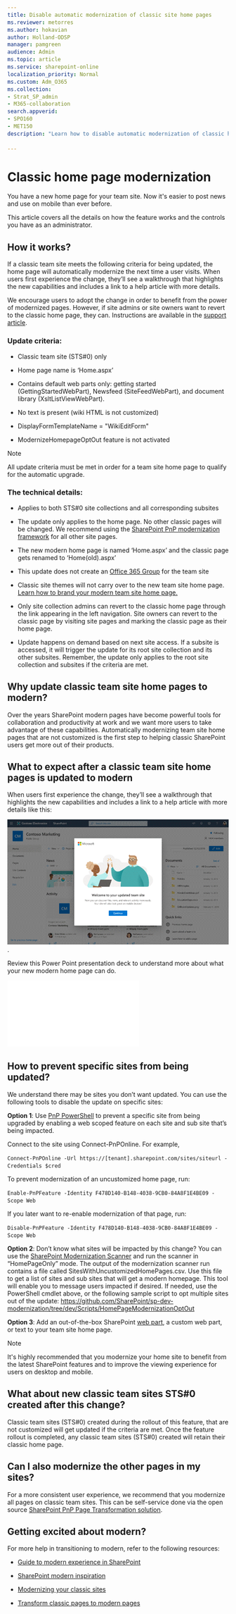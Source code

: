 ```yaml
---
title: Disable automatic modernization of classic site home pages
ms.reviewer: metorres
ms.author: hokavian
author: Holland-ODSP
manager: pamgreen
audience: Admin
ms.topic: article
ms.service: sharepoint-online
localization_priority: Normal
ms.custom: Adm_O365
ms.collection:  
- Strat_SP_admin
- M365-collaboration
search.appverid:
- SPO160
- MET150
description: "Learn how to disable automatic modernization of classic home site home pages"

---
```

# Classic home page modernization

You have a new home page for your team site. Now it's easier to post news and use on mobile than ever before. 

This article covers all the details on how the feature works and the controls you have as an administrator. 

## How it works? 

If a classic team site meets the following criteria for being updated, the home page will automatically modernize the next time a user visits. When users first experience the change, they’ll see a walkthrough that highlights the new capabilities and includes a link to a help article with more details. 

We encourage users to adopt the change in order to benefit from the power of modernized pages. However, if site admins or site owners want to revert to the classic home page, they can. Instructions are available in the [support article](https://support.office.com/article/new-sharepoint-team-home-page-77cbbd3c-2a23-4a76-bfd7-c5bf95afe1c6). 

### Update criteria: 

- Classic team site (STS#0) only 

- Home page name is ‘Home.aspx’ 

- Contains default web parts only: getting started (GettingStartedWebPart), Newsfeed (SiteFeedWebPart), and document library (XsltListViewWebPart). 

- No text is present (wiki HTML is not customized) 

- DisplayFormTemplateName = "WikiEditForm" 

- ModernizeHomepageOptOut feature is not activated 

>[!NOTE]
>All update criteria must be met in order for a team site home page to qualify for the automatic upgrade.

### The technical details: 

- Applies to both STS#0 site collections and all corresponding subsites

- The update only applies to the home page. No other classic pages will be changed. We recommend using the [SharePoint PnP modernization framework](https://docs.microsoft.com/sharepoint/dev/transform/modernize-userinterface-site-pages) for all other site pages. 

- The new modern home page is named ‘Home.aspx’ and the classic page gets renamed to ‘Home(old).aspx’ 

- This update does not create an [Office 365 Group](https://docs.microsoft.com/sharepoint/dev/transform/modernize-connect-to-office365-group) for the team site 

- Classic site themes will not carry over to the new team site home page. [Learn how to brand your modern team site home page.](https://docs.microsoft.com/en-us/sharepoint/branding-sharepoint-online-sites-modern-experience)

- Only site collection admins can revert to the classic home page through the link appearing in the left navigation. Site owners can revert to the classic page by visiting site pages and marking the classic page as their home page. 

- Update happens on demand based on next site access. If a subsite is accessed, it will trigger the update for its root site collection and its other subsites. Remember, the update only applies to the root site collection and subsites if the criteria are met. 


## Why update classic team site home pages to modern? 

Over the years SharePoint modern pages have become powerful tools for collaboration and productivity at work and we want more users to take advantage of these capabilities. Automatically modernizing team site home pages that are not customized is the first step to helping classic SharePoint users get more out of their products. 


## What to expect after a classic team site home pages is updated to modern

When users first experience the change, they’ll see a walkthrough that highlights the new capabilities and includes a link to a help article with more details like this:

![Hub site navigation](media/homepage-upgrade-gif.gif). 

Review this Power Point presentation deck to understand more about what your new modern home page can do.

![Hub site navigation](media/modernize-classic-home-page-walkthrough.pdf)


## How to prevent specific sites from being updated? 

We understand there may be sites you don’t want updated. You can use the following tools to disable the update on specific sites: 

**Option 1**: Use [PnP PowerShell](https://docs.microsoft.com/powershell/sharepoint/sharepoint-pnp/sharepoint-pnp-cmdlets?view=sharepoint-ps) to prevent a specific site from being upgraded by enabling a web scoped feature on each site and sub site that’s being impacted.

Connect to the site using Connect-PnPOnline. For example,

`Connect-PnPOnline -Url https://[tenant].sharepoint.com/sites/siteurl -Credentials $cred`

To prevent modernization of an uncustomized home page, run:

`Enable-PnPFeature -Identity F478D140-B148-4038-9CB0-84A8F1E4BE09 -Scope Web`

If you later want to re-enable modernization of that page, run:

`Disable-PnPFeature -Identity F478D140-B148-4038-9CB0-84A8F1E4BE09 -Scope Web`

**Option 2**: Don’t know what sites will be impacted by this change? You can use the [SharePoint Modernization Scanner](https://docs.microsoft.com/sharepoint/dev/transform/modernize-scanner) and run the scanner in “HomePageOnly” mode. The output of the modernization scanner run contains a file called SitesWithUncustomizedHomePages.csv. Use this file to get a list of sites and sub sites that will get a modern homepage. This tool will enable you to message users impacted if desired. If needed, use the PowerShell cmdlet above, or the following sample script to opt multiple sites out of the update: https://github.com/SharePoint/sp-dev-modernization/tree/dev/Scripts/HomePageModernizationOptOut  
 

**Option 3**:
Add an out-of-the-box SharePoint [web part](https://support.office.com/en-us/article/classic-and-modern-web-part-experiences-3fdae6c3-8fc1-49ab-8708-8c104b882e64), a custom web part, or text to your team site home page.


>[!NOTE]
>It's highly recommended that you modernize your home site to benefit from the latest SharePoint features and to improve the viewing experience for users on desktop and mobile. 


## What about new classic team sites STS#0 created after this change? 

Classic team sites (STS#0) created during the rollout of this feature, that are not customized will get updated if the criteria are met. Once the feature rollout is completed, any classic team sites (STS#0) created will retain their classic home page. 

 
## Can I also modernize the other pages in my sites? 

For a more consistent user experience, we recommend that you modernize all pages on classic team sites. This can be self-service done via the open source [SharePoint PnP Page Transformation solution](https://docs.microsoft.com/sharepoint/dev/transform/modernize-userinterface-site-pages). 


## Getting excited about modern? 

For more help in transitioning to modern, refer to the following resources: 

- [Guide to modern experience in SharePoint](https://docs.microsoft.com/sharepoint/guide-to-sharepoint-modern-experience)

- [SharePoint modern inspiration](https://lookbook.microsoft.com/)  

- [Modernizing your classic sites](https://docs.microsoft.com/sharepoint/dev/transform/modernize-classic-sites)  

- [Transform classic pages to modern pages](https://docs.microsoft.com/sharepoint/dev/transform/modernize-userinterface-site-pages) 

 
